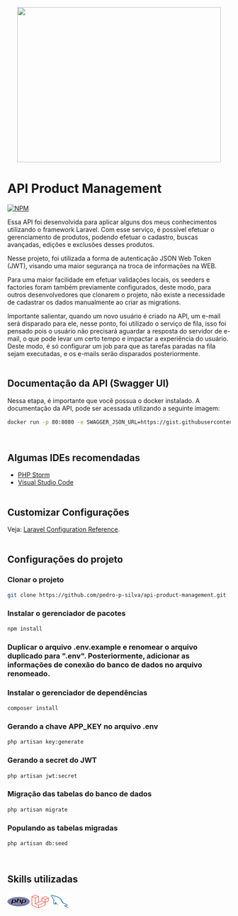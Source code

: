 <p align="center">
  <img width="460" height="350" src="https://pedropsilva.com.br/images/portfolio/projects/project_two.png">
</p>

# API Product Management
[![NPM](https://img.shields.io/npm/l/react)](https://github.com/pedro-p-silva/api-product-management/blob/main/LICENSE)

Essa API foi desenvolvida para aplicar alguns dos meus conhecimentos utilizando o framework Laravel. Com esse serviço, é possível efetuar o gerenciamento de produtos, podendo efetuar o cadastro, buscas avançadas, edições e exclusões desses produtos.<br>

Nesse projeto, foi utilizada a forma de autenticação JSON Web Token (JWT), visando uma maior segurança na troca de informações na WEB.<br>

Para uma maior facilidade em efetuar validações locais, os seeders e factories foram também previamente configurados, deste modo, para outros desenvolvedores que clonarem o projeto, não existe a necessidade de cadastrar os dados manualmente ao criar as migrations.

Importante salientar, quando um novo usuário é criado na API, um e-mail será disparado para ele, nesse ponto, foi utilizado o serviço de fila, isso foi pensado pois o usuário não precisará aguardar a resposta do servidor de e-mail, o que pode levar um certo tempo e impactar a experiência do usuário. Deste modo, é só configurar um job para que as tarefas paradas na fila sejam executadas, e os e-mails serão disparados posteriormente.<br><br>

## Documentação da API (Swagger UI)
Nessa etapa, é importante que você possua o docker instalado. A documentação da API, pode ser acessada utilizando a seguinte imagem:
```sh
docker run -p 80:8080 -e SWAGGER_JSON_URL=https://gist.githubusercontent.com/pedro-p-silva/4cfc285c568c0a40af162a94ced9dadd/raw/a448bb01e917c4f493a43aa95d95eff2fbd65401/openapi.json swaggerapi/swagger-ui
```
<br>

## Algumas IDEs recomendadas

* [PHP Storm](https://www.jetbrains.com/pt-br/phpstorm/)
* [Visual Studio Code](https://code.visualstudio.com/)<br><br>

## Customizar Configurações

Veja: [Laravel Configuration Reference](https://laravel.com/docs/11.x/configuration).<br><br>

## Configurações do projeto

### Clonar o projeto
```sh
git clone https://github.com/pedro-p-silva/api-product-management.git
```

### Instalar o gerenciador de pacotes

```sh
npm install
```

### Duplicar o arquivo .env.example e renomear o arquivo duplicado para ".env". Posteriormente, adicionar as informações de conexão do banco de dados no arquivo renomeado.<br>

### Instalar o gerenciador de dependências

```sh
composer install
```

### Gerando a chave APP_KEY no arquivo .env

```sh
php artisan key:generate
```

### Gerando a secret do JWT

```sh
php artisan jwt:secret
```

### Migração das tabelas do banco de dados

```sh
php artisan migrate
```

### Populando as tabelas migradas

```sh
php artisan db:seed
```
<br>

## Skills utilizadas
<div style="display: inline_block">
  <img align="center" title="PHP" alt="Pedro-PHP" height="40" width="50" src="https://raw.githubusercontent.com/devicons/devicon/master/icons/php/php-original.svg">
  <img align="center" title="Laravel" alt="Pedro-Laravel" height="30" width="40" src="https://raw.githubusercontent.com/devicons/devicon/master/icons/laravel/laravel-original.svg">
  <img align="center" title="MySQL" alt="Pedro-Mysql" height="30" width="40" src="https://raw.githubusercontent.com/devicons/devicon/master/icons/mysql/mysql-original.svg">
</div>
